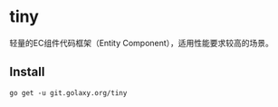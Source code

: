 # tiny
轻量的EC组件代码框架（Entity Component），适用性能要求较高的场景。

## Install
```
go get -u git.golaxy.org/tiny
```
